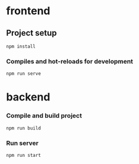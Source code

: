 # frontend

## Project setup
```
npm install
```

### Compiles and hot-reloads for development
```
npm run serve
```


# backend

### Compile and build project
```
npm run build
```

### Run server
```
npm run start
```
